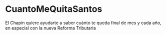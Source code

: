 # CuantoMeQuitaSantos
El Chapín quiere ayudarte a saber cuánto te queda final de mes y cada año, en especial con la nueva Reforma Tributaria
